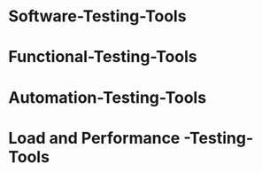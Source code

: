# Software-Testing-Tools

# Functional-Testing-Tools

# Automation-Testing-Tools

# Load and Performance -Testing-Tools
